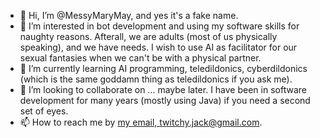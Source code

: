 - 👋 Hi, I’m @MessyMaryMay, and yes it's a fake name. 
- 👀 I’m interested in bot development and using my software skills for naughty reasons. Afterall, we are adults (most of us physically speaking), and we have needs. I wish to use AI as facilitator for our sexual fantasies when we can't be with a physical partner.
- 🌱 I’m currently learning AI programming, teledildonics, cyberdildonics (which is the same goddamn thing as teledildonics if you ask me).
- 💞️ I’m looking to collaborate on ... maybe later. I have been in software development for many years (mostly using Java) if you need a second set of eyes.
- 📫 How to reach me by [my email, twitchy.jack@gmail.com](mailto:twitchy.jack@gmail.com).

<!---
MessyMaryMay/MessyMaryMay is a ✨ special ✨ repository because its `README.md` (this file) appears on your GitHub profile.
You can click the Preview link to take a look at your changes.
--->
